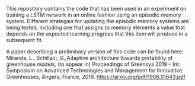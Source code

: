 This repository contains the code that has been used in an experiment on training a LSTM network in an online fashion using an episodic memory system. Different strategies for updating the episodic memory systems are being tested, including one that assigns to memory elements a value that depends on the expected learning progress that this item will produce in a subsequent fit.

A paper describing a preliminary version of this code can be found here:
Miranda, L., Schillaci, G.,Adaptive architecture towards portability of greenhouse models, (to appear in) Proceedings of Greensys 2019 – Int. Symposium on Advanced Technologies and Management for Innovative Greenhouses, Angers, France, 2019. 
https://arxiv.org/pdf/1908.01643.pdf

